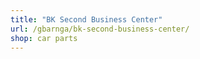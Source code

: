 ```yaml
---
title: "BK Second Business Center"
url: /gbarnga/bk-second-business-center/
shop: car parts
---
```


